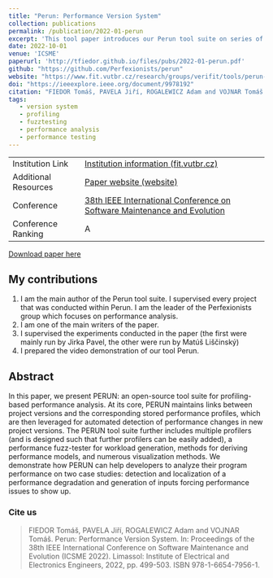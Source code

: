 ```yaml
---
title: "Perun: Performance Version System"
collection: publications
permalink: /publication/2022-01-perun
excerpt: 'This tool paper introduces our Perun tool suite on series of case studies of real performance issues'
date: 2022-10-01
venue: 'ICSME'
paperurl: 'http://tfiedor.github.io/files/pubs/2022-01-perun.pdf'
github: "https://github.com/Perfexionists/perun"
website: "https://www.fit.vutbr.cz/research/groups/verifit/tools/perun-demo/"
doi: "https://ieeexplore.ieee.org/document/9978192"
citation: "FIEDOR Tomáš, PAVELA Jiří, ROGALEWICZ Adam and VOJNAR Tomáš. Perun: Performance Version System. In: Proceedings of the 38th IEEE International Conference on Software Maintenance and Evolution (ICSME 2022). Limassol: Institute of Electrical and Electronics Engineers, 2022, pp. 499-503. ISBN 978-1-6654-7956-1."
tags: 
   - version system
   - profiling 
   - fuzztesting
   - performance analysis
   - performance testing
---
```


|                      |                                                                                               |
|----------------------|-----------------------------------------------------------------------------------------------|
| Institution Link     | [Institution information (fit.vutbr.cz)](https://www.fit.vut.cz/research/publication/12836/)  |
| Additional Resources | [Paper website (website)](https://www.fit.vutbr.cz/research/groups/verifit/tools/perun-demo/) |
| Conference           | [38th IEEE International Conference on Software Maintenance and Evolution](https://cyprusconferences.org/icsme2022/)  |
| Conference Ranking   | A                                                                                             |

[<i class="fas fa-fw fa-file-pdf zoom" aria-hidden="true"></i> Download paper here](http://tfiedor.github.io/files/pubs/2022-01-perun.pdf)

## My contributions

1. I am the main author of the Perun tool suite. I supervised every project that was conducted within Perun. I am the
   leader of the Perfexionists group which focuses on performance analysis.
2. I am one of the main writers of the paper.
3. I supervised the experiments conducted in the paper (the first were mainly run by Jirka Pavel, the other were run by
   Matúš Liščinský)
4. I prepared the video demonstration of our tool Perun.

## Abstract

In this paper, we present PERUN: an open-source tool suite for profiling-based performance
analysis. At its core, PERUN maintains links between project versions and the corresponding stored
performance profiles, which are then leveraged for automated detection of performance changes in
new project versions. The PERUN tool suite further includes multiple profilers (and is designed
such that further profilers can be easily added), a performance fuzz-tester for workload
generation, methods for deriving performance models, and numerous visualization methods. We
demonstrate how PERUN can help developers to analyze their program performance on two case studies:
detection and localization of a performance degradation and generation of inputs forcing
performance issues to show up.

###  Cite us

> FIEDOR Tomáš, PAVELA Jiří, ROGALEWICZ Adam and VOJNAR Tomáš. Perun: Performance Version System. In: Proceedings of the 38th IEEE International Conference on Software Maintenance and Evolution (ICSME 2022). Limassol: Institute of Electrical and Electronics Engineers, 2022, pp. 499-503. ISBN 978-1-6654-7956-1.
